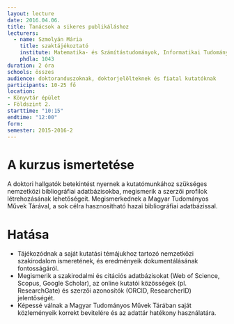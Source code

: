 ```yaml
---
layout: lecture
date: 2016.04.06.
title: Tanácsok a sikeres publikáláshoz
lecturers:
  - name: Szmolyán Mária
    title: szaktájékoztató
    institute: Matematika- és Számítástudományok, Informatikai Tudományok és Villamosmérnöki Tudományok
    phdla: 1043
duration: 2 óra
schools: összes
audience: doktoranduszoknak, doktorjelölteknek és fiatal kutatóknak
participants: 10-25 fő
location:
- Könyvtár épület
- Földszint 2.
starttime: "10:15"
endtime: "12:00"
form:
semester: 2015-2016-2
---
```


# A kurzus ismertetése

A doktori hallgatók betekintést nyernek a kutatómunkához szükséges nemzetközi bibliográfiai adatbázisokba, megismerik a szerzői profilok létrehozásának lehetőségeit. Megismerkednek a Magyar Tudományos Művek Tárával, a sok célra hasznosítható hazai bibliográfiai adatbázissal.

# Hatása

* Tájékozódnak a saját kutatási témájukhoz tartozó nemzetközi szakirodalom ismeretének, és eredményeik dokumentálásának fontosságáról.
* Megismerik a szakirodalmi és citációs adatbázisokat (Web of Science, Scopus, Google Scholar), az online kutatói közösségek (pl. ResearchGate) és szerzői azonosítók (ORCID, ResearcherID) jelentőségét.
* Képessé válnak a Magyar Tudományos Művek Tárában saját közleményeik korrekt bevitelére és az adattár hatékony használatára.
